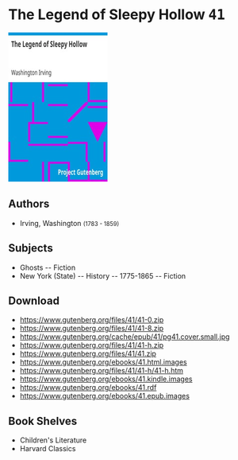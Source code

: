 # The Legend of Sleepy Hollow <kbd>41</kbd>

![](./cover.medium.jpg "")

## Authors


 - Irving, Washington <small>(1783 - 1859)</small>

## Subjects


 - Ghosts -- Fiction
 - New York (State) -- History -- 1775-1865 -- Fiction

## Download


 - https://www.gutenberg.org/files/41/41-0.zip
 - https://www.gutenberg.org/files/41/41-8.zip
 - https://www.gutenberg.org/cache/epub/41/pg41.cover.small.jpg
 - https://www.gutenberg.org/files/41/41-h.zip
 - https://www.gutenberg.org/files/41/41.zip
 - https://www.gutenberg.org/ebooks/41.html.images
 - https://www.gutenberg.org/files/41/41-h/41-h.htm
 - https://www.gutenberg.org/ebooks/41.kindle.images
 - https://www.gutenberg.org/ebooks/41.rdf
 - https://www.gutenberg.org/ebooks/41.epub.images

## Book Shelves


 - Children's Literature
 - Harvard Classics
